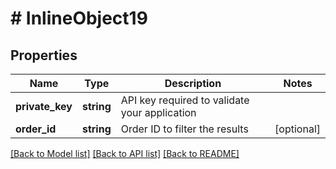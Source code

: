 # # InlineObject19

## Properties

Name | Type | Description | Notes
------------ | ------------- | ------------- | -------------
**private_key** | **string** | API key required to validate your application |
**order_id** | **string** | Order ID to filter the results | [optional]

[[Back to Model list]](../../README.md#models) [[Back to API list]](../../README.md#endpoints) [[Back to README]](../../README.md)
